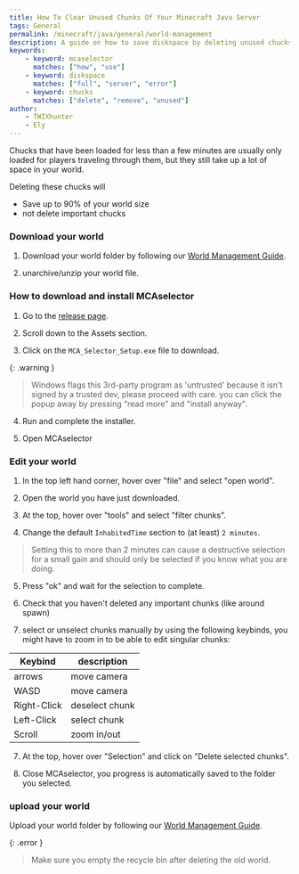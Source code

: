 ```yaml
---
title: How To Clear Unused Chunks Of Your Minecraft Java Server
tags: General
permalink: /minecraft/java/general/world-management
description: A guide on how to save diskspace by deleting unused chucks using MCAselector.
keywords:
    - keyword: mcaselector
      matches: ["how", "use"]
    - keyword: diskspace
      matches: ["full", "server", "error"]
    - keyword: chucks
      matches: ["delete", "remove", "unused"]
author:
    - TWIXhunter
    - Ely
---
```


Chucks that have been loaded for less than a few minutes are usually only loaded for players traveling through them, but they still take up a lot of space in your world.

Deleting these chucks will
- Save up to 90% of your world size
- not delete important chucks

### Download your world
1. Download your world folder by following our [World Management Guide](https://kb.falixnodes.net/minecraft/java/general/world-management#downloading-your-world).

2. unarchive/unzip your world file.

### How to download and install MCAselector
1. Go to the [release page](https://github.com/Querz/mcaselector/releases).

2. Scroll down to the Assets section.

3. Click on the `MCA_Selector_Setup.exe` file to download.

{: .warning }
> Windows flags this 3rd-party program as 'untrusted' because it isn't signed by a trusted dev, please proceed with care.
> you can click the popup away by pressing "read more" and "install anyway".

4. Run and complete the installer.

5. Open MCAselector

### Edit your world
1. In the top left hand corner, hover over "file" and select "open world".

2. Open the world you have just downloaded.

3. At the top, hover over "tools" and select "filter chunks".

4. Change the default `InhabitedTime` section to (at least) `2 minutes`.

> Setting this to more than 2 minutes can cause a destructive selection for a small gain and should only be selected if you know what you are doing.

5. Press "ok" and wait for the selection to complete.

6. Check that you haven't deleted any important chunks (like around spawn)

7. select or unselect chunks manually by using the following keybinds, you might have to zoom in to be able to edit singular chunks:

| Keybind      	| description    	|
|--------------	|----------------	|
| arrows       	| move camera    	|
| WASD         	| move camera    	|
| Right-Click  	| deselect chunk 	|
| Left-Click   	| select chunk   	|
| Scroll      	| zoom in/out   	|


7. At the top, hover over "Selection" and click on "Delete selected chunks".

8. Close MCAselector, you progress is automatically saved to the folder you selected.

### upload your world
Upload your world folder by following our [World Management Guide](https://kb.falixnodes.net/minecraft/java/general/world-management#uploading-your-world).

{: .error }
> Make sure you empty the recycle bin after deleting the old world.